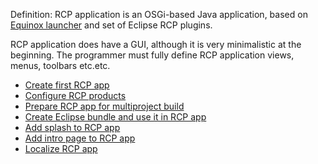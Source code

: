 Definition: RCP application is an OSGi-based Java application, based on [Equinox launcher](http://wiki.eclipse.org/Equinox_Launcher) and set of Eclipse RCP plugins.

RCP application does have a GUI, although it is very minimalistic at the beginning. The programmer must fully define RCP application views, menus, toolbars etc.etc.

- [Create first RCP app](Create-first-RCP-app)
- [Configure RCP products](Configure-RCP-products)
- [Prepare RCP app for multiproject build](Prepare-RCP-app-for-multiproject-build)
- [Create Eclipse bundle and use it in RCP app](Create-Eclipse-bundle-and-use-it-in-RCP-app)
- [Add splash to RCP app](Add-splash-to-RCP-app)
- [Add intro page to RCP app](Add-intro-page-to-RCP-app)
- [Localize RCP app](Localize-RCP-app)
